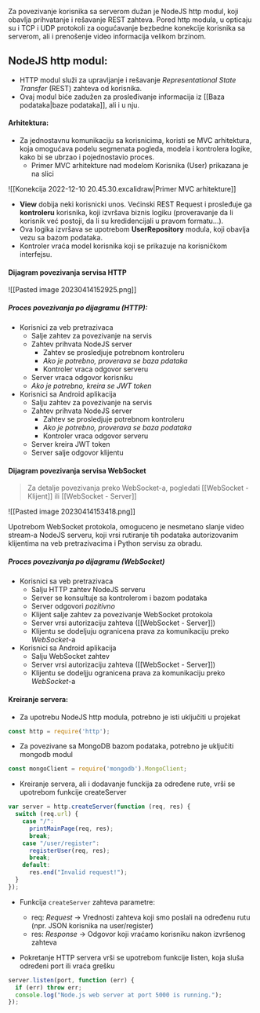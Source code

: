 Za povezivanje korisnika sa serverom dužan je NodeJS http modul, koji obavlja prihvatanje i rešavanje REST zahteva. 
Pored http modula, u opticaju su i TCP i UDP protokoli za oogućavanje bezbedne konekcije korisnika sa serverom, ali i prenošenje video informacija velikom brzinom.

## NodeJS http modul:

- HTTP modul služi za upravljanje i rešavanje *Representational State Transfer* (REST) zahteva od korisnika. 
- Ovaj modul biće zadužen za prosleđivanje informacija iz [[Baza podataka|baze podataka]], ali i u nju.

#### Arhitektura:

- Za jednostavnu komunikaciju sa korisnicima, koristi se MVC arhitektura, koja omogućava podelu segmenata pogleda, modela i kontrolera logike, kako bi se ubrzao i pojednostavio proces.
	- Primer MVC arhitekture nad modelom Korisnika (User) prikazana je na slici

![[Konekcija 2022-12-10 20.45.30.excalidraw|Primer MVC arhitekture]]

- **View** dobija neki korisnicki unos. Većinski REST Request i prosleđuje ga **kontroleru** korisnika, koji izvršava biznis logiku (proveravanje da li korisnik već postoji, da li su kredidencijali u pravom formatu...). 
- Ova logika izvršava se upotrebom **UserRepository** modula, koji obavlja vezu sa bazom podataka.
- Kontroler vraća model korisnika koji se prikazuje na korisničkom interfejsu.

#### Dijagram povezivanja servisa HTTP

![[Pasted image 20230414152925.png]]

##### Proces povezivanja po dijagramu (HTTP):

- Korisnici za veb pretrazivaca
	- Salje zahtev za povezivanje na servis
	- Zahtev prihvata NodeJS server 
		- Zahtev se prosledjuje potrebnom kontroleru
		- *Ako je potrebno, proverava se baza pdataka*
		- Kontroler vraca odgovor serveru
	- Server vraca odgovor korisniku
	- *Ako je potrebno, kreira se JWT token*
- Korisnici sa Android aplikacija
	- Salju zahtev za povezivanje na servis
	- Zahtev prihvata NodeJS server
		- Zahtev se prosledjuje potrebnom kontroleru
		- *Ako je potrebno, proverava se baza podataka*
		- Kontroler vraca odgovor serveru
	- Server kreira JWT token
	- Server salje odgovor klijentu

#### Dijagram povezivanja servisa WebSocket

> Za detalje povezivanja preko WebSocket-a, pogledati [[WebSocket - Klijent]] ili [[WebSocket - Server]]

![[Pasted image 20230414153418.png]]

Upotrebom WebSocket protokola, omoguceno je nesmetano slanje video stream-a NodeJS serveru, koji vrsi rutiranje tih podataka autorizovanim klijentima na veb pretrazivacima i Python servisu za obradu.

##### Proces povezivanja po dijagramu (WebSocket)

- Korisnici sa veb pretrazivaca
	- Salju HTTP zahtev NodeJS serveru
	- Server se konsultuje sa kontrolerom i bazom podataka
	- Server odgovori *pozitivno*
	- Klijent salje zahtev za povezivanje WebSocket protokola
	- Server vrsi autorizaciju zahteva ([[WebSocket - Server]])
	- Klijentu se dodeljuju ogranicena prava za komunikaciju preko *WebSocket*-a
- Korisnici sa Android aplikacija
	- Salju WebSocket zahtev
	- Server vrsi autorizaciju zahteva ([[WebSocket - Server]])
	- Klijentu se dodeljju ogranicena prava za komunikaciju preko *WebSocket*-a

#### Kreiranje servera:

- Za upotrebu NodeJS http modula, potrebno je isti uključiti u projekat 
```JavaScript
const http = require('http');
```

- Za povezivane sa MongoDB bazom podataka, potrebno je uključiti mongodb modul
```JavaScript
const mongoClient = require('mongodb').MongoClient;
```

- Kreiranje servera, ali i dodavanje funckija za određene rute, vrši se upotrebom funkcije createServer
```JavaScript
var server = http.createServer(function (req, res) {
  switch (req.url) {
    case "/":
      printMainPage(req, res);
      break;
    case "/user/register":
      registerUser(req, res);
      break;
    default:
      res.end("Invalid request!");
  }
});
```

- Funkcija `createServer` zahteva parametre:
	- req: *Request* -> Vrednosti zahteva koji smo poslali na određenu rutu (npr. JSON korisnika na user/register)
	- res: *Response* -> Odgovor koji vraćamo korisniku nakon izvršenog zahteva

- Pokretanje HTTP servera vrši se upotrebom funkcije listen, koja sluša određeni port ili vraća grešku
```JavaScript
server.listen(port, function (err) {
  if (err) throw err;
  console.log("Node.js web server at port 5000 is running.");
});
```

